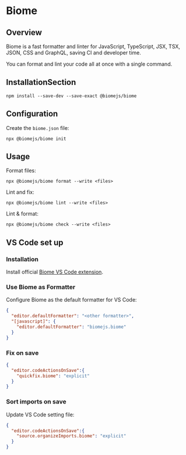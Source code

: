 # Biome

## Overview

Biome is a fast formatter and linter for JavaScript, TypeScript, JSX, TSX, JSON, CSS and GraphQL, saving CI and developer time.

You can format and lint your code all at once with a single command.


## InstallationSection

```shell npm2yarn
npm install --save-dev --save-exact @biomejs/biome
```


## Configuration

Create the `biome.json` file:
```shell
npx @biomejs/biome init
```

## Usage

Format files:
```shell
npx @biomejs/biome format --write <files>
```

Lint and fix:
```shell
npx @biomejs/biome lint --write <files>
```

Lint & format:
```shell
npx @biomejs/biome check --write <files>
```


## VS Code set up

### Installation

Install official [Biome VS Code extension](https://marketplace.visualstudio.com/items?itemName=biomejs.biome).


### Use Biome as Formatter

Configure Biome as the default formatter for VS Code:
```json
{
  "editor.defaultFormatter": "<other formatter>",
  "[javascript]": {
    "editor.defaultFormatter": "biomejs.biome"
  }
}
```

### Fix on save

```json filename=".vscode/settings.json"
{
  "editor.codeActionsOnSave":{
    "quickfix.biome": "explicit"
  }
}
```


### Sort imports on save

Update VS Code setting file:
```json filename=".vscode/settings.json"
{
  "editor.codeActionsOnSave":{
    "source.organizeImports.biome": "explicit"
  }
}
```
